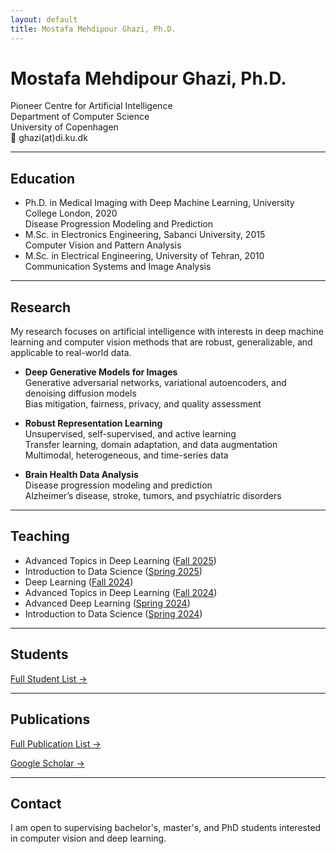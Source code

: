 ```yaml
---
layout: default
title: Mostafa Mehdipour Ghazi, Ph.D.
---
```


# Mostafa Mehdipour Ghazi, Ph.D.

Pioneer Centre for Artificial Intelligence  
Department of Computer Science  
University of Copenhagen  
📧 ghazi(at)di.ku.dk

---

## Education

- Ph.D. in Medical Imaging with Deep Machine Learning, University College London, 2020  
  Disease Progression Modeling and Prediction  
- M.Sc. in Electronics Engineering, Sabanci University, 2015  
  Computer Vision and Pattern Analysis  
- M.Sc. in Electrical Engineering, University of Tehran, 2010  
  Communication Systems and Image Analysis  

---

## Research

My research focuses on artificial intelligence with interests in deep machine learning and computer vision methods that are robust, generalizable, and applicable to real-world data. 

- **Deep Generative Models for Images**  
  Generative adversarial networks, variational autoencoders, and denoising diffusion models  
  Bias mitigation, fairness, privacy, and quality assessment  

- **Robust Representation Learning**  
  Unsupervised, self-supervised, and active learning  
  Transfer learning, domain adaptation, and data augmentation  
  Multimodal, heterogeneous, and time-series data  

- **Brain Health Data Analysis**  
  Disease progression modeling and prediction  
  Alzheimer’s disease, stroke, tumors, and psychiatric disorders  

---

## Teaching

- Advanced Topics in Deep Learning ([Fall 2025](https://kurser.ku.dk/course/ndak24003u/2025-2026))  
- Introduction to Data Science ([Spring 2025](https://kurser.ku.dk/course/ndak16003u))  
- Deep Learning ([Fall 2024](https://kurser.ku.dk/course/ndak24002u/2024-2025))  
- Advanced Topics in Deep Learning ([Fall 2024](https://kurser.ku.dk/course/ndak24003u/2024-2025))  
- Advanced Deep Learning ([Spring 2024](https://kurser.ku.dk/course/ndak22002u/2023-2024))  
- Introduction to Data Science ([Spring 2024](https://kurser.ku.dk/course/ndak16003u/2024-2025))    

---

## Students

[Full Student List →](/students/)  

---

## Publications

[Full Publication List →](/publications/)  

[Google Scholar →](https://scholar.google.com/citations?user=8LoF2mEAAAAJ)  

---

## Contact

I am open to supervising bachelor's, master's, and PhD students interested in computer vision and deep learning.
